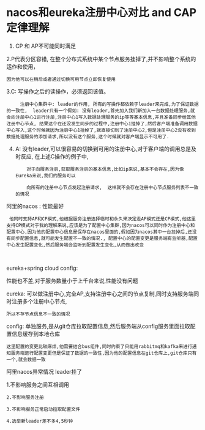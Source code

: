 # nacos和eureka注册中心对比 and CAP定律理解

1. CP 和 AP不可能同时满足

2.P代表分区容错, 在整个分布式系统中某个节点服务挂掉了,并不影响整个系统的运作和使用，

    因为他可以在稍后或者通过切换可用节点立即恢复使用


3.C:  写操作之后的读操作，必须返回该值。

         注册中心集群中: leader的作用, 所有的写操作都依赖于leader来完成,为了保证数据的一致性,  leader只有一个假如: 没有leader,首先加入我们新加入一台数据处理服务,就会向注册中心1进行注册,注册中心1写入数据处理服务的ip等等基本信息,并且准备同步给其他注册中心节点, 结果这个在还没发生同步的过程中,注册中心1挂掉了,然后客户端准备调用数据中心写入,这个时候就因为注册中心1挂掉了,就直接切到了注册中心2,但是注册中心2没有收到数据处理服务的添加请求,所以没有这个服务,这个时候就对客户端显示不可用了.

  4. A:   没有leader,可以很容易的切换到可用的注册中心,对于客户端的调用总是及时反应, 在上述C操作的例子中,

             对于向服务注册,获取服务注册的基本信息,比如ip来说,基本不会存在,因为像Eureka来说,我们的服务可以

             向所有的注册中心节点发起注册请求,  这样就不会存在注册中心节点服务列表不一致的情况

 

   阿里的nacos : 性能最好

     他同时支持AP和CP模式,他根据服务注册选择临时和永久来决定走AP模式还是CP模式,他这里支持CP模式对于我的理解来说,应该是为了配置中心集群,因为nacos可以同时作为注册中心和配置中心,因为他的配置中心信息是保存在nacos里面的,假如因为nacos其中一台挂掉后,还没有同步配置信息,就可能发生配置不一致的情况., 配置中心的配置变更是服务端有监听器,配置中心发生配置变化,然后服务端会监听到配置发生变化,从而做出改变


​    

 eureka+spring cloud config: 

   性能也不差,对于服务数量小于上千台来说,性能没有问题

   eureka: 可以做注册中心,完全AP,支持注册中心之间的节点复制,同时支持服务端同时注册多个注册中心节点,

    所以不存节点信息不一致的情况

  config: 单独服务,是从git仓库拉取配置信息,然后服务端从config服务里面拉取配置信息缓存到本地仓库

    这里配置的变更比较麻烦,他需要结合bus组件,同时约束了只能用rabbitmq和kafka来进行通知服务端进行配置变更但是保证了数据的一致性,因为他的配置信息在git仓库上,git仓库只有一个,就会数据一致          

 



阿里nacos异常情况 leader挂了

   1.不影响服务之间互相调用

    2.不影响服务注册
    
    3.不影响服务正常启动拉取配置文件
    
    4.选举新leader差不多4,5秒钟
